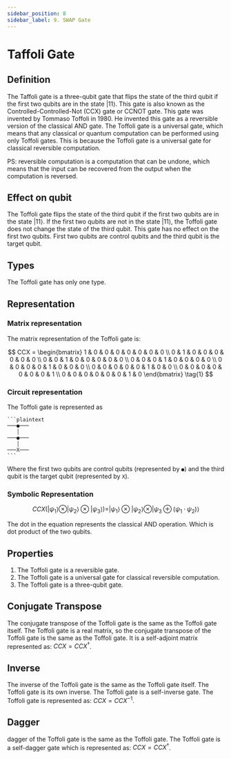 ```yaml
---
sidebar_position: 8
sidebar_label: 9. SWAP Gate
---
```


# Taffoli Gate

## Definition
The Taffoli gate is a three-qubit gate that flips the state of the third qubit if the first two qubits are in the state $|11\rangle$. This gate is also known as the Controlled-Controlled-Not (CCX) gate or CCNOT gate. This gate was invented by Tommaso Toffoli in 1980. He invented this gate as a reversible version of the classical AND gate. The Toffoli gate is a universal gate, which means that any classical or quantum computation can be performed using only Toffoli gates. This is because the Toffoli gate is a universal gate for classical reversible computation. 

PS: reversible computation is a computation that can be undone, which means that the input can be recovered from the output when the computation is reversed.

## Effect on qubit
The Toffoli gate flips the state of the third qubit if the first two qubits are in the state $|11\rangle$. If the first two qubits are not in the state $|11\rangle$, the Toffoli gate does not change the state of the third qubit. This gate has no effect on the first two qubits. First two qubits are control qubits and the third qubit is the target qubit. 

## Types
The Toffoli gate has only one type.

## Representation

### Matrix representation
The matrix representation of the Toffoli gate is:

$$
CCX = \begin{bmatrix} 1 & 0 & 0 & 0 & 0 & 0 & 0 & 0 \\ 0 & 1 & 0 & 0 & 0 & 0 & 0 & 0 \\ 0 & 0 & 1 & 0 & 0 & 0 & 0 & 0 \\ 0 & 0 & 0 & 1 & 0 & 0 & 0 & 0 \\ 0 & 0 & 0 & 0 & 1 & 0 & 0 & 0 \\ 0 & 0 & 0 & 0 & 0 & 1 & 0 & 0 \\ 0 & 0 & 0 & 0 & 0 & 0 & 0 & 1 \\ 0 & 0 & 0 & 0 & 0 & 0 & 1 & 0 \end{bmatrix}
\tag{1}
$$

### Circuit representation

The Toffoli gate is represented as

    ```plaintext
    ───●───
       │
    ───●───
       │
    ───X───
    ```

Where the first two qubits are control qubits (represented by `●`) and the third qubit is the target qubit (represented by `X`).


### Symbolic Representation

$$
CCX(|\psi_1\rangle \otimes |\psi_2\rangle \otimes |\psi_3\rangle) = |\psi_1\rangle \otimes |\psi_2\rangle \otimes |\psi_3 \oplus (\psi_1 \cdot \psi_2)\rangle
\tag{2}
$$

The dot in the equation represents the classical AND operation. Which is dot product of the two qubits.

## Properties
1. The Toffoli gate is a reversible gate.
2. The Toffoli gate is a universal gate for classical reversible computation.
3. The Toffoli gate is a three-qubit gate.

## Conjugate Transpose
The conjugate transpose of the Toffoli gate is the same as the Toffoli gate itself. The Toffoli gate is a real matrix, so the conjugate transpose of the Toffoli gate is the same as the Toffoli gate. It is a self-adjoint matrix represented as: $CCX = CCX^\dagger$.

## Inverse
The inverse of the Toffoli gate is the same as the Toffoli gate itself. The Toffoli gate is its own inverse. The Toffoli gate is a self-inverse gate. The Toffoli gate is represented as: $CCX = CCX^{-1}$.

## Dagger 
dagger of the Toffoli gate is the same as the Toffoli gate. The Toffoli gate is a self-dagger gate which is represented as: $CCX = CCX^\dagger$.







